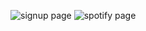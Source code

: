 ![signup page](https://github.com/user-attachments/assets/12ba0d90-4e83-4df3-b925-a645c720113f)
![spotify page](https://github.com/user-attachments/assets/06009b90-42cb-4be0-8a00-9aed586ded38)


